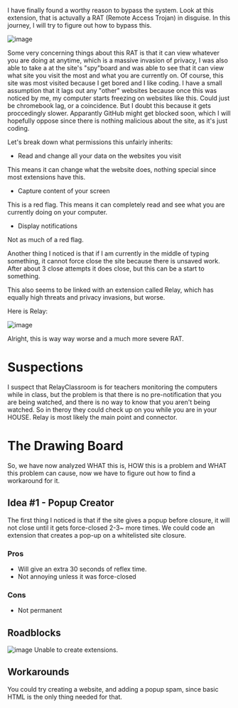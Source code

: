 I have finally found a worthy reason to bypass the system. Look at this extension, that is actuvally a RAT (Remote Access Trojan) in disguise. In this journey, I will try to figure out how to bypass this.

![image](https://user-images.githubusercontent.com/53088136/135299328-f5cdc64e-7308-48a4-800a-18a50c681633.png)

Some very concerning things about this RAT is that it can view whatever you are doing at anytime, which is a massive invasion of privacy, I was also able to take a  at the site's "spy"board and was able to see that it can view what site you visit the most and what you are currently on. Of course, this site was most visited because I get bored and I like coding. I have a small assumption that it lags out any "other" websites because once this was noticed by me, my computer starts freezing on websites like this. Could just be chromebook lag, or a coincidence. But I doubt this because it gets proccedingly slower.  Apparantly GitHub might get blocked soon, which I will hopefully oppose since there is nothing malicious about the site, as it's just coding.

Let's break down what permissions this unfairly inherits:

* Read and change all your data on the websites you visit

This means it can change what the website does, nothing special since most extensions have this.

* Capture content of your screen

This is a red flag. This means it can completely read and see what you are currently doing on your computer.

* Display notifications

Not as much of a red flag.

Another thing I noticed is that if I am currently in the middle of typing something, it cannot force close the site because there is unsaved work. After about 3 close attempts it does close, but this can be a start to something.


This also seems to be linked with an extension called Relay, which has equally high threats and privacy invasions, but worse.

Here is Relay:

![image](https://user-images.githubusercontent.com/53088136/135317700-3faf0c11-7f4a-46eb-a51e-f87a152a7a95.png)


Alright, this is way way worse and a much more severe RAT.



# Suspections
I suspect that RelayClassroom is for teachers monitoring the computers while in class, but the problem is that there is no pre-notification that you are being watched, and there is no way to know that you aren't being watched. So in theroy they could check up on you while you are in your HOUSE. Relay is most likely the main point and connector.


# The Drawing Board
So, we have now analyzed WHAT this is, HOW this is a problem and WHAT this problem can cause, now we have to figure out how to find a workaround for it.

## Idea #1 - Popup Creator
The first thing I noticed is that if the site gives a popup before closure, it will not close until it gets force-closed 2-3~ more times. We could code an extension that creates a pop-up on a whitelisted site closure.

### Pros
+ Will give an extra 30 seconds of reflex time.
+ Not annoying unless it was force-closed

### Cons
- Not permanent

## Roadblocks
![image](https://user-images.githubusercontent.com/53088136/135456604-4ae4bf90-1cdd-49c3-a9fc-cf9cda4b26f6.png)
Unable to create extensions.

## Workarounds
You could try creating a website, and adding a popup spam, since basic HTML is the only thing needed for that.
